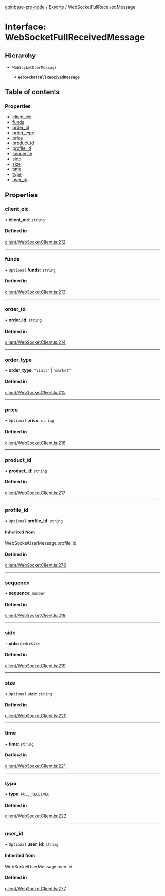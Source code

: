 [coinbase-pro-node](../README.md) / [Exports](../modules.md) / WebSocketFullReceivedMessage

# Interface: WebSocketFullReceivedMessage

## Hierarchy

- `WebSocketUserMessage`

  ↳ **`WebSocketFullReceivedMessage`**

## Table of contents

### Properties

- [client_oid](WebSocketFullReceivedMessage.md#client_oid)
- [funds](WebSocketFullReceivedMessage.md#funds)
- [order_id](WebSocketFullReceivedMessage.md#order_id)
- [order_type](WebSocketFullReceivedMessage.md#order_type)
- [price](WebSocketFullReceivedMessage.md#price)
- [product_id](WebSocketFullReceivedMessage.md#product_id)
- [profile_id](WebSocketFullReceivedMessage.md#profile_id)
- [sequence](WebSocketFullReceivedMessage.md#sequence)
- [side](WebSocketFullReceivedMessage.md#side)
- [size](WebSocketFullReceivedMessage.md#size)
- [time](WebSocketFullReceivedMessage.md#time)
- [type](WebSocketFullReceivedMessage.md#type)
- [user_id](WebSocketFullReceivedMessage.md#user_id)

## Properties

### client_oid

• **client_oid**: `string`

#### Defined in

[client/WebSocketClient.ts:212](https://github.com/bennycode/coinbase-pro-node/blob/01e6d53/src/client/WebSocketClient.ts#L212)

---

### funds

• `Optional` **funds**: `string`

#### Defined in

[client/WebSocketClient.ts:213](https://github.com/bennycode/coinbase-pro-node/blob/01e6d53/src/client/WebSocketClient.ts#L213)

---

### order_id

• **order_id**: `string`

#### Defined in

[client/WebSocketClient.ts:214](https://github.com/bennycode/coinbase-pro-node/blob/01e6d53/src/client/WebSocketClient.ts#L214)

---

### order_type

• **order_type**: `"limit"` \| `"market"`

#### Defined in

[client/WebSocketClient.ts:215](https://github.com/bennycode/coinbase-pro-node/blob/01e6d53/src/client/WebSocketClient.ts#L215)

---

### price

• `Optional` **price**: `string`

#### Defined in

[client/WebSocketClient.ts:216](https://github.com/bennycode/coinbase-pro-node/blob/01e6d53/src/client/WebSocketClient.ts#L216)

---

### product_id

• **product_id**: `string`

#### Defined in

[client/WebSocketClient.ts:217](https://github.com/bennycode/coinbase-pro-node/blob/01e6d53/src/client/WebSocketClient.ts#L217)

---

### profile_id

• `Optional` **profile_id**: `string`

#### Inherited from

WebSocketUserMessage.profile_id

#### Defined in

[client/WebSocketClient.ts:276](https://github.com/bennycode/coinbase-pro-node/blob/01e6d53/src/client/WebSocketClient.ts#L276)

---

### sequence

• **sequence**: `number`

#### Defined in

[client/WebSocketClient.ts:218](https://github.com/bennycode/coinbase-pro-node/blob/01e6d53/src/client/WebSocketClient.ts#L218)

---

### side

• **side**: `OrderSide`

#### Defined in

[client/WebSocketClient.ts:219](https://github.com/bennycode/coinbase-pro-node/blob/01e6d53/src/client/WebSocketClient.ts#L219)

---

### size

• `Optional` **size**: `string`

#### Defined in

[client/WebSocketClient.ts:220](https://github.com/bennycode/coinbase-pro-node/blob/01e6d53/src/client/WebSocketClient.ts#L220)

---

### time

• **time**: `string`

#### Defined in

[client/WebSocketClient.ts:221](https://github.com/bennycode/coinbase-pro-node/blob/01e6d53/src/client/WebSocketClient.ts#L221)

---

### type

• **type**: [`FULL_RECEIVED`](../enums/WebSocketResponseType.md#full_received)

#### Defined in

[client/WebSocketClient.ts:222](https://github.com/bennycode/coinbase-pro-node/blob/01e6d53/src/client/WebSocketClient.ts#L222)

---

### user_id

• `Optional` **user_id**: `string`

#### Inherited from

WebSocketUserMessage.user_id

#### Defined in

[client/WebSocketClient.ts:277](https://github.com/bennycode/coinbase-pro-node/blob/01e6d53/src/client/WebSocketClient.ts#L277)

